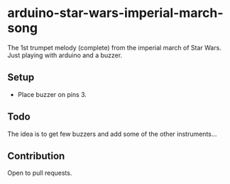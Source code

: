 # arduino-star-wars-imperial-march-song

The 1st trumpet melody (complete) from the imperial march of Star Wars.
Just playing with arduino and a buzzer.

## Setup
* Place buzzer on pins 3.

## Todo
The idea is to get few buzzers and add some of the other instruments...

## Contribution
Open to pull requests.

